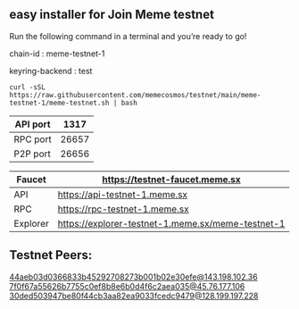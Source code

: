 ## easy installer for Join Meme testnet 

Run the following command in a terminal and you’re ready to go!

chain-id : meme-testnet-1

keyring-backend : test

```
curl -sSL https://raw.githubusercontent.com/memecosmos/testnet/main/meme-testnet-1/meme-testnet.sh | bash
```


| API port | 1317 |
| --- | --- |
| RPC port | 26657 |
| P2P port | 26656 |

| Faucet | https://testnet-faucet.meme.sx |
| --- | --- |
| API | https://api-testnet-1.meme.sx |
| RPC | https://rpc-testnet-1.meme.sx |
| Explorer | https://explorer-testnet-1.meme.sx/meme-testnet-1 |


## Testnet Peers:

44aeb03d0366833b45292708273b001b02e30efe@143.198.102.36
7f0f67a55626b7755c0ef8b8e6b0d4f6c2aea035@45.76.177.106
30ded503947be80f44cb3aa82ea9033fcedc9479@128.199.197.228
